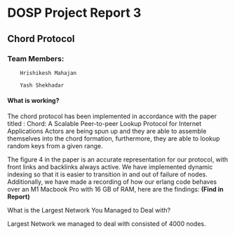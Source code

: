 # DOSP Project Report 3

## Chord Protocol

### Team Members:

		Hrishikesh Mahajan

		Yash Shekhadar

  
  

#### What is working?

  

The chord protocol has been implemented in accordance with the paper titled : Chord: A Scalable Peer-to-peer Lookup Protocol for Internet Applications Actors are being spun up and they are able to assemble themselves into the chord formation, furthermore, they are able to lookup random keys from a given range.

  

The figure 4 in the paper is an accurate representation for our protocol, with front links and backlinks always active. We have implemented dynamic indexing so that it is easier to transition in and out of failure of nodes. Additionally, we have made a recording of how our erlang code behaves over an M1 Macbook Pro with 16 GB of RAM, here are the findings: **(Find in Report)**



  

What is the Largest Network You Managed to Deal with?

  

Largest Network we managed to deal with consisted of 4000 nodes.
